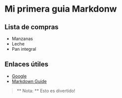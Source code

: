 # Mi primera guia Markdonw
## Lista de compras
- Manzanas 
- Leche
- Pan integral

## Enlaces útiles
- [Google](https://google.com)
- [Markdown Guide](https://www.markdownguide.org)

> ** Nota: ** Esto es divertido! 
